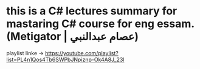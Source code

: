 # this is a C# lectures summary for mastaring C# course for eng essam. (Metigator | عصام عبدالنبي)
playlist linke → https://youtube.com/playlist?list=PL4n1Qos4Tb6SWPbJNpiznp-Ok4A8J_23l
